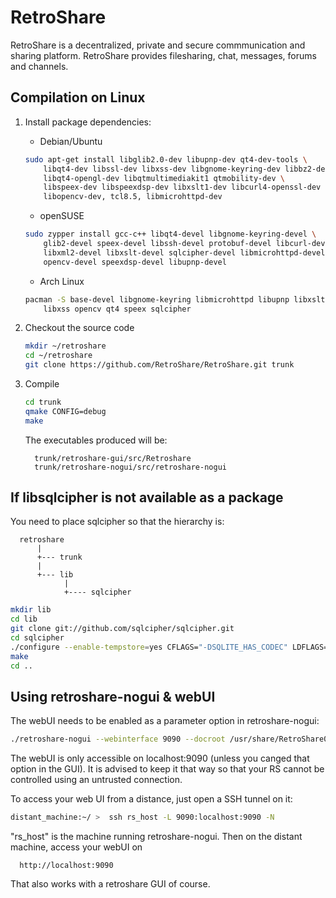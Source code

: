 RetroShare
==============================
RetroShare is a decentralized, private and secure commmunication and sharing platform. RetroShare provides filesharing, chat, messages, forums and channels. 

Compilation on Linux
----------------------------

1. Install package dependencies:
   * Debian/Ubuntu
   ```bash
   sudo apt-get install libglib2.0-dev libupnp-dev qt4-dev-tools \
       libqt4-dev libssl-dev libxss-dev libgnome-keyring-dev libbz2-dev \
       libqt4-opengl-dev libqtmultimediakit1 qtmobility-dev \
       libspeex-dev libspeexdsp-dev libxslt1-dev libcurl4-openssl-dev \
       libopencv-dev, tcl8.5, libmicrohttpd-dev
   ```
   * openSUSE
   ```bash
   sudo zypper install gcc-c++ libqt4-devel libgnome-keyring-devel \
       glib2-devel speex-devel libssh-devel protobuf-devel libcurl-devel \
       libxml2-devel libxslt-devel sqlcipher-devel libmicrohttpd-devel \
       opencv-devel speexdsp-devel libupnp-devel
   ```
   * Arch Linux
   ```bash
   pacman -S base-devel libgnome-keyring libmicrohttpd libupnp libxslt \
       libxss opencv qt4 speex sqlcipher
   ```

2. Checkout the source code
   ```bash
   mkdir ~/retroshare
   cd ~/retroshare 
   git clone https://github.com/RetroShare/RetroShare.git trunk
   ```

3. Compile
   ```bash
   cd trunk
   qmake CONFIG=debug
   make
   ```

   The executables produced will be:

         trunk/retroshare-gui/src/Retroshare
         trunk/retroshare-nogui/src/retroshare-nogui

If libsqlcipher is not available as a package
---------------------------------------------

You need to place sqlcipher so that the hierarchy is:

      retroshare
          |
          +--- trunk
          |
          +--- lib
                |
                +---- sqlcipher
```bash
mkdir lib
cd lib
git clone git://github.com/sqlcipher/sqlcipher.git
cd sqlcipher
./configure --enable-tempstore=yes CFLAGS="-DSQLITE_HAS_CODEC" LDFLAGS="-lcrypto"
make
cd ..
```

Using retroshare-nogui & webUI
------------------------------

The webUI needs to be enabled as a parameter option in retroshare-nogui:

```bash
./retroshare-nogui --webinterface 9090 --docroot /usr/share/RetroShare06/webui/
```

The webUI is only accessible on localhost:9090 (unless you canged that
option in the GUI). It is advised to keep it that way so that your RS
cannot be controlled using an untrusted connection.

To access your web UI from a distance, just open a SSH tunnel on it:

```bash
distant_machine:~/ >  ssh rs_host -L 9090:localhost:9090 -N
```

"rs_host" is the machine running retroshare-nogui. Then on the distant machine, access your webUI on 


      http://localhost:9090

That also works with a retroshare GUI of course.
